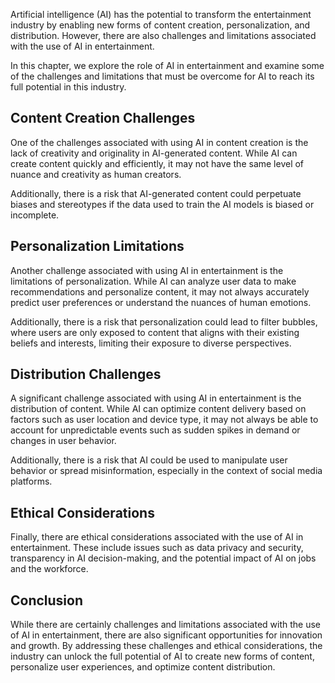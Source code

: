 
Artificial intelligence (AI) has the potential to transform the entertainment industry by enabling new forms of content creation, personalization, and distribution. However, there are also challenges and limitations associated with the use of AI in entertainment.

In this chapter, we explore the role of AI in entertainment and examine some of the challenges and limitations that must be overcome for AI to reach its full potential in this industry.

Content Creation Challenges
---------------------------

One of the challenges associated with using AI in content creation is the lack of creativity and originality in AI-generated content. While AI can create content quickly and efficiently, it may not have the same level of nuance and creativity as human creators.

Additionally, there is a risk that AI-generated content could perpetuate biases and stereotypes if the data used to train the AI models is biased or incomplete.

Personalization Limitations
---------------------------

Another challenge associated with using AI in entertainment is the limitations of personalization. While AI can analyze user data to make recommendations and personalize content, it may not always accurately predict user preferences or understand the nuances of human emotions.

Additionally, there is a risk that personalization could lead to filter bubbles, where users are only exposed to content that aligns with their existing beliefs and interests, limiting their exposure to diverse perspectives.

Distribution Challenges
-----------------------

A significant challenge associated with using AI in entertainment is the distribution of content. While AI can optimize content delivery based on factors such as user location and device type, it may not always be able to account for unpredictable events such as sudden spikes in demand or changes in user behavior.

Additionally, there is a risk that AI could be used to manipulate user behavior or spread misinformation, especially in the context of social media platforms.

Ethical Considerations
----------------------

Finally, there are ethical considerations associated with the use of AI in entertainment. These include issues such as data privacy and security, transparency in AI decision-making, and the potential impact of AI on jobs and the workforce.

Conclusion
----------

While there are certainly challenges and limitations associated with the use of AI in entertainment, there are also significant opportunities for innovation and growth. By addressing these challenges and ethical considerations, the industry can unlock the full potential of AI to create new forms of content, personalize user experiences, and optimize content distribution.
